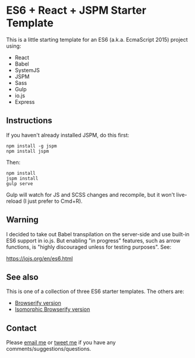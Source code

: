 # ES6 + React + JSPM Starter Template

This is a little starting template for an ES6 (a.k.a. EcmaScript 2015) project using:

 * React
 * Babel
 * SystemJS
 * JSPM
 * Sass
 * Gulp
 * io.js
 * Express

## Instructions

If you haven't already installed JSPM, do this first:

```
npm install -g jspm
npm install jspm
```

Then:

```
npm install
jspm install
gulp serve
```

Gulp will watch for JS and SCSS changes and recompile, but it won't live-reload (I just prefer to Cmd+R).

## Warning

I decided to take out Babel transpilation on the server-side and use built-in ES6 support in io.js. But enabling
"in progress" features, such as arrow functions, is "highly discouraged unless for testing purposes". See:

https://iojs.org/en/es6.html

## See also

This is one of a collection of three ES6 starter templates. The others are:

* [Browserify version](https://github.com/poshaughnessy/es6-react-starter-template)
* [Isomorphic Browserify version](https://github.com/poshaughnessy/es6-react-isomorphic-starter-template)

## Contact

Please [email me](mailto:peter.oshaughnessy@gmail.com) or [tweet me](http://twitter.com/poshaughnessy)
if you have any comments/suggestions/questions.




